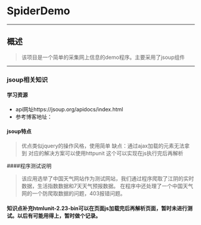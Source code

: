 # SpiderDemo
---
## 概述
> 该项目是一个简单的采集网上信息的demo程序。主要采用了jsoup组件

---

### jsoup相关知识
#### 学习资源
* api网址https://jsoup.org/apidocs/index.html
* 参考博客地址：

#### jsoup特点
> 优点类似jquery的操作风格，使用简单
缺点：通过ajax加载的元素无法拿到
对应的解决方案可以使用httpunit 这个可以实现在js执行完后再解析


####程序测试说明
>该应用选举了中国天气网站作为测试网站，我们通过程序爬取了江阴的实时数据，生活指数数据和7天天气预报数据。
在程序中还处理了一个中国天气网的一个防爬取数据的问题，403报错问题。

#### 知识点补充htmlunit-2.23-bin可以在页面js加载完后再解析页面，暂时未进行测试。以后有可能用得上，暂时做个记录。






